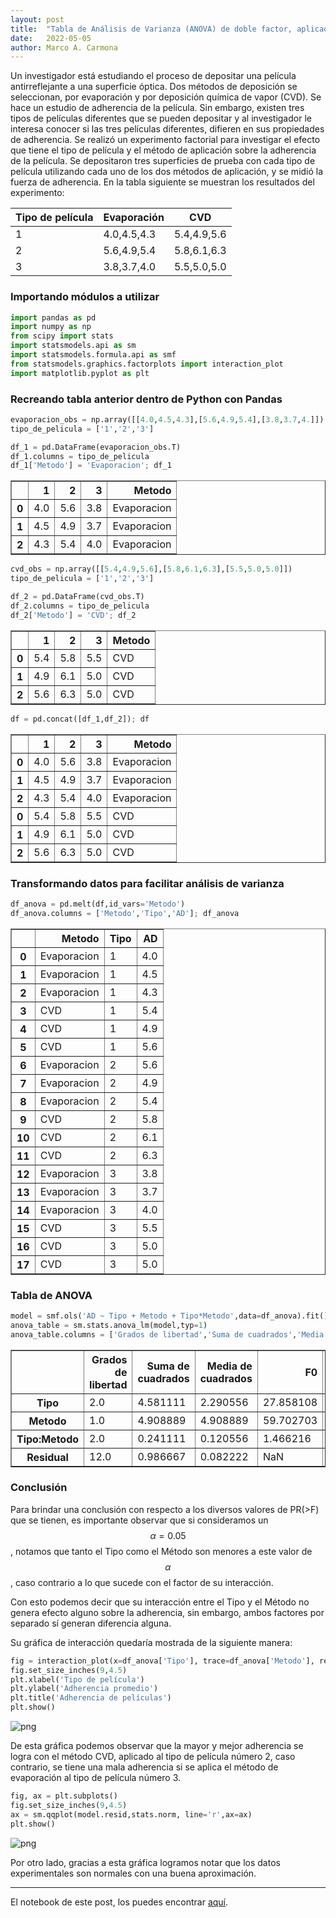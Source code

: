 ```yaml
---
layout: post
title:  "Tabla de Análisis de Varianza (ANOVA) de doble factor, aplicada al estudio de métodos de deposición de películas antirreflejantes a una superficie óptica. "
date:   2022-05-05
author: Marco A. Carmona
---
```


Un investigador está estudiando el proceso de depositar una película antirreflejante a una superficie óptica. Dos métodos de deposición se seleccionan, por evaporación y por deposición química de vapor (CVD). Se hace un estudio de adherencia de la película. Sin embargo, existen tres tipos de películas diferentes que se pueden depositar y al investigador le interesa conocer si las tres películas diferentes, difieren en sus propiedades de adherencia. Se realizó un experimento factorial para investigar el efecto que tiene el tipo de película y el método de aplicación sobre la adherencia de la película. Se depositaron tres superficies de prueba con cada tipo de película utilizando cada uno de los dos métodos de aplicación, y se midió la fuerza de adherencia. En la tabla siguiente se muestran los resultados del experimento: 

|Tipo de película|Evaporación|CVD        |
|----------------|-----------|-----------|
|1               |4.0,4.5,4.3|5.4,4.9,5.6|
|2               |5.6,4.9,5.4|5.8,6.1,6.3|
|3               |3.8,3.7,4.0|5.5,5.0,5.0|

### Importando módulos a utilizar


```python
import pandas as pd
import numpy as np
from scipy import stats
import statsmodels.api as sm
import statsmodels.formula.api as smf
from statsmodels.graphics.factorplots import interaction_plot
import matplotlib.pyplot as plt
```

### Recreando tabla anterior dentro de Python con Pandas


```python
evaporacion_obs = np.array([[4.0,4.5,4.3],[5.6,4.9,5.4],[3.8,3.7,4.]])
tipo_de_pelicula = ['1','2','3']

df_1 = pd.DataFrame(evaporacion_obs.T)
df_1.columns = tipo_de_pelicula
df_1['Metodo'] = 'Evaporacion'; df_1
```




<div>
<style scoped>
    .dataframe tbody tr th:only-of-type {
        vertical-align: middle;
    }

    .dataframe tbody tr th {
        vertical-align: top;
    }

    .dataframe thead th {
        text-align: right;
    }
</style>
<table border="1" class="dataframe">
  <thead>
    <tr style="text-align: right;">
      <th></th>
      <th>1</th>
      <th>2</th>
      <th>3</th>
      <th>Metodo</th>
    </tr>
  </thead>
  <tbody>
    <tr>
      <th>0</th>
      <td>4.0</td>
      <td>5.6</td>
      <td>3.8</td>
      <td>Evaporacion</td>
    </tr>
    <tr>
      <th>1</th>
      <td>4.5</td>
      <td>4.9</td>
      <td>3.7</td>
      <td>Evaporacion</td>
    </tr>
    <tr>
      <th>2</th>
      <td>4.3</td>
      <td>5.4</td>
      <td>4.0</td>
      <td>Evaporacion</td>
    </tr>
  </tbody>
</table>
</div>




```python
cvd_obs = np.array([[5.4,4.9,5.6],[5.8,6.1,6.3],[5.5,5.0,5.0]])
tipo_de_pelicula = ['1','2','3']

df_2 = pd.DataFrame(cvd_obs.T)
df_2.columns = tipo_de_pelicula
df_2['Metodo'] = 'CVD'; df_2
```




<div>
<style scoped>
    .dataframe tbody tr th:only-of-type {
        vertical-align: middle;
    }

    .dataframe tbody tr th {
        vertical-align: top;
    }

    .dataframe thead th {
        text-align: right;
    }
</style>
<table border="1" class="dataframe">
  <thead>
    <tr style="text-align: right;">
      <th></th>
      <th>1</th>
      <th>2</th>
      <th>3</th>
      <th>Metodo</th>
    </tr>
  </thead>
  <tbody>
    <tr>
      <th>0</th>
      <td>5.4</td>
      <td>5.8</td>
      <td>5.5</td>
      <td>CVD</td>
    </tr>
    <tr>
      <th>1</th>
      <td>4.9</td>
      <td>6.1</td>
      <td>5.0</td>
      <td>CVD</td>
    </tr>
    <tr>
      <th>2</th>
      <td>5.6</td>
      <td>6.3</td>
      <td>5.0</td>
      <td>CVD</td>
    </tr>
  </tbody>
</table>
</div>




```python
df = pd.concat([df_1,df_2]); df
```




<div>
<style scoped>
    .dataframe tbody tr th:only-of-type {
        vertical-align: middle;
    }

    .dataframe tbody tr th {
        vertical-align: top;
    }

    .dataframe thead th {
        text-align: right;
    }
</style>
<table border="1" class="dataframe">
  <thead>
    <tr style="text-align: right;">
      <th></th>
      <th>1</th>
      <th>2</th>
      <th>3</th>
      <th>Metodo</th>
    </tr>
  </thead>
  <tbody>
    <tr>
      <th>0</th>
      <td>4.0</td>
      <td>5.6</td>
      <td>3.8</td>
      <td>Evaporacion</td>
    </tr>
    <tr>
      <th>1</th>
      <td>4.5</td>
      <td>4.9</td>
      <td>3.7</td>
      <td>Evaporacion</td>
    </tr>
    <tr>
      <th>2</th>
      <td>4.3</td>
      <td>5.4</td>
      <td>4.0</td>
      <td>Evaporacion</td>
    </tr>
    <tr>
      <th>0</th>
      <td>5.4</td>
      <td>5.8</td>
      <td>5.5</td>
      <td>CVD</td>
    </tr>
    <tr>
      <th>1</th>
      <td>4.9</td>
      <td>6.1</td>
      <td>5.0</td>
      <td>CVD</td>
    </tr>
    <tr>
      <th>2</th>
      <td>5.6</td>
      <td>6.3</td>
      <td>5.0</td>
      <td>CVD</td>
    </tr>
  </tbody>
</table>
</div>



### Transformando datos para facilitar análisis de varianza


```python
df_anova = pd.melt(df,id_vars='Metodo')
df_anova.columns = ['Metodo','Tipo','AD']; df_anova
```




<div>
<style scoped>
    .dataframe tbody tr th:only-of-type {
        vertical-align: middle;
    }

    .dataframe tbody tr th {
        vertical-align: top;
    }

    .dataframe thead th {
        text-align: right;
    }
</style>
<table border="1" class="dataframe">
  <thead>
    <tr style="text-align: right;">
      <th></th>
      <th>Metodo</th>
      <th>Tipo</th>
      <th>AD</th>
    </tr>
  </thead>
  <tbody>
    <tr>
      <th>0</th>
      <td>Evaporacion</td>
      <td>1</td>
      <td>4.0</td>
    </tr>
    <tr>
      <th>1</th>
      <td>Evaporacion</td>
      <td>1</td>
      <td>4.5</td>
    </tr>
    <tr>
      <th>2</th>
      <td>Evaporacion</td>
      <td>1</td>
      <td>4.3</td>
    </tr>
    <tr>
      <th>3</th>
      <td>CVD</td>
      <td>1</td>
      <td>5.4</td>
    </tr>
    <tr>
      <th>4</th>
      <td>CVD</td>
      <td>1</td>
      <td>4.9</td>
    </tr>
    <tr>
      <th>5</th>
      <td>CVD</td>
      <td>1</td>
      <td>5.6</td>
    </tr>
    <tr>
      <th>6</th>
      <td>Evaporacion</td>
      <td>2</td>
      <td>5.6</td>
    </tr>
    <tr>
      <th>7</th>
      <td>Evaporacion</td>
      <td>2</td>
      <td>4.9</td>
    </tr>
    <tr>
      <th>8</th>
      <td>Evaporacion</td>
      <td>2</td>
      <td>5.4</td>
    </tr>
    <tr>
      <th>9</th>
      <td>CVD</td>
      <td>2</td>
      <td>5.8</td>
    </tr>
    <tr>
      <th>10</th>
      <td>CVD</td>
      <td>2</td>
      <td>6.1</td>
    </tr>
    <tr>
      <th>11</th>
      <td>CVD</td>
      <td>2</td>
      <td>6.3</td>
    </tr>
    <tr>
      <th>12</th>
      <td>Evaporacion</td>
      <td>3</td>
      <td>3.8</td>
    </tr>
    <tr>
      <th>13</th>
      <td>Evaporacion</td>
      <td>3</td>
      <td>3.7</td>
    </tr>
    <tr>
      <th>14</th>
      <td>Evaporacion</td>
      <td>3</td>
      <td>4.0</td>
    </tr>
    <tr>
      <th>15</th>
      <td>CVD</td>
      <td>3</td>
      <td>5.5</td>
    </tr>
    <tr>
      <th>16</th>
      <td>CVD</td>
      <td>3</td>
      <td>5.0</td>
    </tr>
    <tr>
      <th>17</th>
      <td>CVD</td>
      <td>3</td>
      <td>5.0</td>
    </tr>
  </tbody>
</table>
</div>



### Tabla de ANOVA


```python
model = smf.ols('AD ~ Tipo + Metodo + Tipo*Metodo',data=df_anova).fit()
anova_table = sm.stats.anova_lm(model,typ=1)
anova_table.columns = ['Grados de libertad','Suma de cuadrados','Media de cuadrados','F0','PR(>F)']; anova_table
```




<div>
<style scoped>
    .dataframe tbody tr th:only-of-type {
        vertical-align: middle;
    }

    .dataframe tbody tr th {
        vertical-align: top;
    }

    .dataframe thead th {
        text-align: right;
    }
</style>
<table border="1" class="dataframe">
  <thead>
    <tr style="text-align: right;">
      <th></th>
      <th>Grados de libertad</th>
      <th>Suma de cuadrados</th>
      <th>Media de cuadrados</th>
      <th>F0</th>
      <th>PR(&gt;F)</th>
    </tr>
  </thead>
  <tbody>
    <tr>
      <th>Tipo</th>
      <td>2.0</td>
      <td>4.581111</td>
      <td>2.290556</td>
      <td>27.858108</td>
      <td>0.000031</td>
    </tr>
    <tr>
      <th>Metodo</th>
      <td>1.0</td>
      <td>4.908889</td>
      <td>4.908889</td>
      <td>59.702703</td>
      <td>0.000005</td>
    </tr>
    <tr>
      <th>Tipo:Metodo</th>
      <td>2.0</td>
      <td>0.241111</td>
      <td>0.120556</td>
      <td>1.466216</td>
      <td>0.269342</td>
    </tr>
    <tr>
      <th>Residual</th>
      <td>12.0</td>
      <td>0.986667</td>
      <td>0.082222</td>
      <td>NaN</td>
      <td>NaN</td>
    </tr>
  </tbody>
</table>
</div>



### Conclusión

Para brindar una conclusión con respecto a los diversos valores de PR(>F) que se tienen, es importante observar que si consideramos un $$\alpha = 0.05$$, notamos que tanto el Tipo como el Método son menores a este valor de $$\alpha$$, caso contrario a lo que sucede con el factor de su interacción.

Con esto podemos decir que su interacción entre el Tipo y el Método no genera efecto alguno sobre la adherencia, sin embargo, ambos factores por separado sí generan diferencia alguna.

Su gráfica de interacción quedaría mostrada de la siguiente manera:


```python
fig = interaction_plot(x=df_anova['Tipo'], trace=df_anova['Metodo'], response=df_anova['AD'],xlabel='Tipo de película', ylabel='Adherencia')
fig.set_size_inches(9,4.5)
plt.xlabel('Tipo de película')
plt.ylabel('Adherencia promedio')
plt.title('Adherencia de películas')
plt.show()
```


    
![png](/Blog/assets/images/posts/output_31_0.png)
    


De esta gráfica podemos observar que la mayor y mejor adherencia se logra con el método CVD, aplicado al tipo de película número 2, caso contrario, se tiene una mala adherencia si se aplica el método de evaporación al tipo de película número 3.


```python
fig, ax = plt.subplots()
fig.set_size_inches(9,4.5)
ax = sm.qqplot(model.resid,stats.norm, line='r',ax=ax)
plt.show()
```


    
![png](/Blog/assets/images/posts/output_32_0.png)
    


Por otro lado, gracias a esta gráfica logramos notar que los datos experimentales son normales con una buena aproximación.

---

El notebook de este post, los puedes encontrar [aquí](https://gist.github.com/marcocarmonaga/17d6b7dee9adb511b74dcedc24451179).